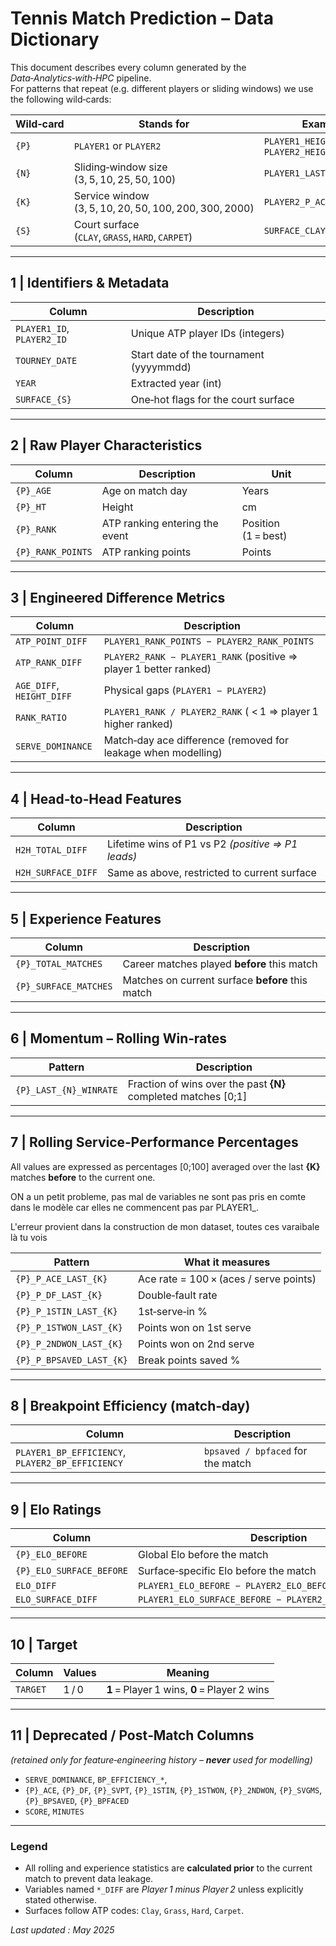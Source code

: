# Tennis Match Prediction – Data Dictionary

This document describes every column generated by the _Data‑Analytics‑with‑HPC_ pipeline.  
For patterns that repeat (e.g. different players or sliding windows) we use the following
wild‑cards:

| Wild‑card | Stands for                                             | Example                            |
| --------- | ------------------------------------------------------ | ---------------------------------- |
| `{P}`     | `PLAYER1` or `PLAYER2`                                 | `PLAYER1_HEIGHT`, `PLAYER2_HEIGHT` |
| `{N}`     | Sliding‑window size (3, 5, 10, 25, 50, 100)            | `PLAYER1_LAST_25_WINRATE`          |
| `{K}`     | Service window (3, 5, 10, 20, 50, 100, 200, 300, 2000) | `PLAYER2_P_ACE_LAST_50`            |
| `{S}`     | Court surface (`CLAY`, `GRASS`, `HARD`, `CARPET`)      | `SURFACE_CLAY`                     |

---

## 1 | Identifiers & Metadata

| Column                     | Description                             |
| -------------------------- | --------------------------------------- |
| `PLAYER1_ID`, `PLAYER2_ID` | Unique ATP player IDs (integers)        |
| `TOURNEY_DATE`             | Start date of the tournament (yyyymmdd) |
| `YEAR`                     | Extracted year (int)                    |
| `SURFACE_{S}`              | One‑hot flags for the court surface     |

---

## 2 | Raw Player Characteristics

| Column            | Description                    | Unit                |
| ----------------- | ------------------------------ | ------------------- |
| `{P}_AGE`         | Age on match day               | Years               |
| `{P}_HT`          | Height                         | cm                  |
| `{P}_RANK`        | ATP ranking entering the event | Position (1 = best) |
| `{P}_RANK_POINTS` | ATP ranking points             | Points              |

---

## 3 | Engineered Difference Metrics

| Column                    | Description                                                       |
| ------------------------- | ----------------------------------------------------------------- |
| `ATP_POINT_DIFF`          | `PLAYER1_RANK_POINTS − PLAYER2_RANK_POINTS`                       |
| `ATP_RANK_DIFF`           | `PLAYER2_RANK − PLAYER1_RANK` (positive ⇒ player 1 better ranked) |
| `AGE_DIFF`, `HEIGHT_DIFF` | Physical gaps (`PLAYER1 − PLAYER2`)                               |
| `RANK_RATIO`              | `PLAYER1_RANK / PLAYER2_RANK` ( < 1 ⇒ player 1 higher ranked)     |
| `SERVE_DOMINANCE`         | Match‑day ace difference (removed for leakage when modelling)     |

---

## 4 | Head‑to‑Head Features

| Column             | Description                                       |
| ------------------ | ------------------------------------------------- |
| `H2H_TOTAL_DIFF`   | Lifetime wins of P1 vs P2 _(positive ⇒ P1 leads)_ |
| `H2H_SURFACE_DIFF` | Same as above, restricted to current surface      |

---

## 5 | Experience Features

| Column                | Description                                      |
| --------------------- | ------------------------------------------------ |
| `{P}_TOTAL_MATCHES`   | Career matches played **before** this match      |
| `{P}_SURFACE_MATCHES` | Matches on current surface **before** this match |

---

## 6 | Momentum – Rolling Win‑rates

| Pattern                | Description                                                    |
| ---------------------- | -------------------------------------------------------------- |
| `{P}_LAST_{N}_WINRATE` | Fraction of wins over the past **{N}** completed matches [0;1] |

---

## 7 | Rolling Service‑Performance Percentages

All values are expressed as percentages [0;100] averaged over the last **{K}** matches **before** to the current one.

ON a un petit probleme, pas mal de variables ne sont pas pris en comte dans le modèle car elles ne commencent pas par PLAYER1\_.

L'erreur provient dans la construction de mon dataset, toutes ces varaibale là tu vois

| Pattern                  | What it measures                       |
| ------------------------ | -------------------------------------- |
| `{P}_P_ACE_LAST_{K}`     | Ace rate = 100 × (aces / serve points) |
| `{P}_P_DF_LAST_{K}`      | Double‑fault rate                      |
| `{P}_P_1STIN_LAST_{K}`   | 1st‑serve‑in %                         |
| `{P}_P_1STWON_LAST_{K}`  | Points won on 1st serve                |
| `{P}_P_2NDWON_LAST_{K}`  | Points won on 2nd serve                |
| `{P}_P_BPSAVED_LAST_{K}` | Break points saved %                   |

---

## 8 | Breakpoint Efficiency (match‑day)

| Column                                           | Description                       |
| ------------------------------------------------ | --------------------------------- |
| `PLAYER1_BP_EFFICIENCY`, `PLAYER2_BP_EFFICIENCY` | `bpsaved / bpfaced` for the match |

---

## 9 | Elo Ratings

| Column                   | Description                                               |
| ------------------------ | --------------------------------------------------------- |
| `{P}_ELO_BEFORE`         | Global Elo before the match                               |
| `{P}_ELO_SURFACE_BEFORE` | Surface‑specific Elo before the match                     |
| `ELO_DIFF`               | `PLAYER1_ELO_BEFORE − PLAYER2_ELO_BEFORE`                 |
| `ELO_SURFACE_DIFF`       | `PLAYER1_ELO_SURFACE_BEFORE − PLAYER2_ELO_SURFACE_BEFORE` |

---

## 10 | Target

| Column   | Values | Meaning                                      |
| -------- | ------ | -------------------------------------------- |
| `TARGET` | 1 / 0  | **1** = Player 1 wins, **0** = Player 2 wins |

---

## 11 | Deprecated / Post‑Match Columns

_(retained only for feature‑engineering history – **never** used for modelling)_

- `SERVE_DOMINANCE`, `BP_EFFICIENCY_*`,
- `{P}_ACE`, `{P}_DF`, `{P}_SVPT`, `{P}_1STIN`, `{P}_1STWON`, `{P}_2NDWON`, `{P}_SVGMS`, `{P}_BPSAVED`, `{P}_BPFACED`
- `SCORE`, `MINUTES`

---

### Legend

- All rolling and experience statistics are **calculated prior** to the current match to prevent data leakage.
- Variables named `*_DIFF` are _Player 1 minus Player 2_ unless explicitly stated otherwise.
- Surfaces follow ATP codes: `Clay`, `Grass`, `Hard`, `Carpet`.

_Last updated : May 2025_
